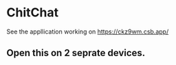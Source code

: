 # ChitChat

See the appllication working on https://ckz9wm.csb.app/


## Open this on 2 seprate devices. 
